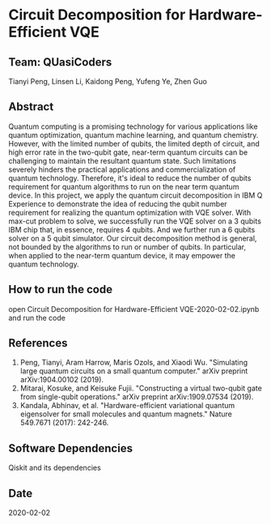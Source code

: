 

# Circuit Decomposition for Hardware-Efficient VQE

## Team: QUasiCoders
Tianyi Peng, Linsen Li, Kaidong Peng, Yufeng Ye, Zhen Guo

## Abstract 

Quantum computing is a promising technology for various applications like quantum optimization, quantum machine learning, and quantum chemistry. However, with the limited number of qubits, the limited depth of circuit, and high error rate in the two-qubit gate, near-term quantum circuits can be challenging to maintain the resultant quantum state. Such limitations severely hinders the practical applications and commercialization of quantum technology. Therefore, it's ideal to reduce the number of qubits requirement for quantum algorithms to run on the near term quantum device. In this project, we apply the quantum circuit decomposition in IBM Q Experience to demonstrate the idea of reducing the qubit number requirement for realizing the quantum optimization with VQE solver. With max-cut problem to solve, we successfully run the VQE solver on a 3 qubits IBM chip that, in essence, requires 4 qubits. And we further run a 6 qubits solver on a 5 qubit simulator. Our circuit decomposition method is general, not bounded by the algorithms to run or number of qubits. In particular, when applied to the near-term quantum device, it may empower the quantum technology.

## How to run the code
open Circuit Decomposition for Hardware-Efficient VQE-2020-02-02.ipynb and run the code


## References
1. Peng, Tianyi, Aram Harrow, Maris Ozols, and Xiaodi Wu. "Simulating large quantum circuits on a small quantum computer." arXiv preprint arXiv:1904.00102 (2019).
2. Mitarai, Kosuke, and Keisuke Fujii. "Constructing a virtual two-qubit gate from single-qubit operations." arXiv preprint arXiv:1909.07534 (2019). 
3. Kandala, Abhinav, et al. "Hardware-efficient variational quantum eigensolver for small molecules and quantum magnets." Nature 549.7671 (2017): 242-246.

## Software Dependencies
Qiskit and its dependencies

## Date
2020-02-02
